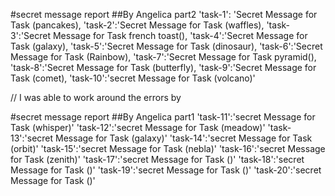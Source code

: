 #secret message report
##By Angelica part2
'task-1': 'Secret Message for Task (pancakes),
'task-2':'Secret Message for Task (waffles),
'task-3':'Secret Message for Task french toast(),
'task-4':'Secret Message for Task (galaxy),
'task-5':'Secret Message for Task (dinosaur),
'task-6':'Secret Message for Task (Rainbow),
'task-7':'Secret Message for Task pyramid(),
'task-8':'Secret Message for Task (butterfly),
'task-9':'Secret Message for Task (comet),
'task-10':'secret Message for Task (volcano)'






// I was able to work around the errors by 

#secret message report
##By Angelica part1
'task-11':'secret Message for Task (whisper)'
'task-12':'secret Message for Task (meadow)'
'task-13':'secret Message for Task (galaxy)'
'task-14':'secret Message for Task (orbit)'
'task-15':'secret Message for Task (nebla)'
'task-16':'secret Message for Task (zenith)'
'task-17':'secret Message for Task ()'
'task-18':'secret Message for Task ()'
'task-19':'secret Message for Task ()'
'task-20':'secret Message for Task ()'




